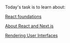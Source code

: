 Today's task is to learn about:

[React foundations](https://nextjs.org/learn/react-foundations)

[About React and Next.js](https://nextjs.org/learn/react-foundations/what-is-react-and-nextjs)

[Rendering User Interfaces](https://nextjs.org/learn/react-foundations/rendering-ui)